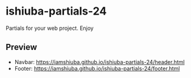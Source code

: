 # ishiuba-partials-24
 Partials for your web project. Enjoy

## Preview

- Navbar: https://iamshiuba.github.io/ishiuba-partials-24/header.html
- Footer: https://iamshiuba.github.io/ishiuba-partials-24/footer.html
